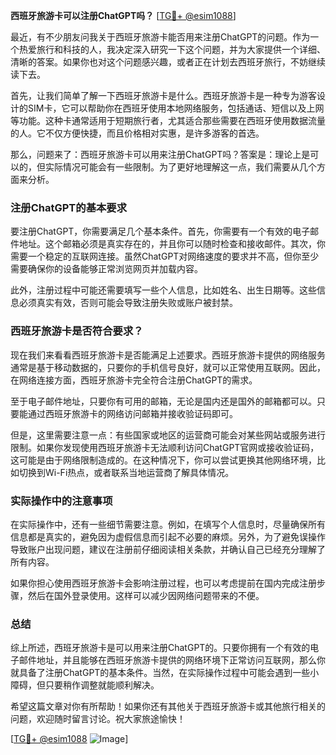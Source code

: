**西班牙旅游卡可以注册ChatGPT吗？** [[TG💪+ @esim1088](https://t.me/s/esim1088)]

最近，有不少朋友问我关于西班牙旅游卡能否用来注册ChatGPT的问题。作为一个热爱旅行和科技的人，我决定深入研究一下这个问题，并为大家提供一个详细、清晰的答案。如果你也对这个问题感兴趣，或者正在计划去西班牙旅行，不妨继续读下去。

首先，让我们简单了解一下西班牙旅游卡是什么。西班牙旅游卡是一种专为游客设计的SIM卡，它可以帮助你在西班牙使用本地网络服务，包括通话、短信以及上网等功能。这种卡通常适用于短期旅行者，尤其适合那些需要在西班牙使用数据流量的人。它不仅方便快捷，而且价格相对实惠，是许多游客的首选。

那么，问题来了：西班牙旅游卡可以用来注册ChatGPT吗？答案是：理论上是可以的，但实际情况可能会有一些限制。为了更好地理解这一点，我们需要从几个方面来分析。

### 注册ChatGPT的基本要求

要注册ChatGPT，你需要满足几个基本条件。首先，你需要有一个有效的电子邮件地址。这个邮箱必须是真实存在的，并且你可以随时检查和接收邮件。其次，你需要一个稳定的互联网连接。虽然ChatGPT对网络速度的要求并不高，但你至少需要确保你的设备能够正常浏览网页并加载内容。

此外，注册过程中可能还需要填写一些个人信息，比如姓名、出生日期等。这些信息必须真实有效，否则可能会导致注册失败或账户被封禁。

### 西班牙旅游卡是否符合要求？

现在我们来看看西班牙旅游卡是否能满足上述要求。西班牙旅游卡提供的网络服务通常是基于移动数据的，只要你的手机信号良好，就可以正常使用互联网。因此，在网络连接方面，西班牙旅游卡完全符合注册ChatGPT的需求。

至于电子邮件地址，只要你有可用的邮箱，无论是国内还是国外的邮箱都可以。只要能通过西班牙旅游卡的网络访问邮箱并接收验证码即可。

但是，这里需要注意一点：有些国家或地区的运营商可能会对某些网站或服务进行限制。如果你发现使用西班牙旅游卡无法顺利访问ChatGPT官网或接收验证码，这可能是由于网络限制造成的。在这种情况下，你可以尝试更换其他网络环境，比如切换到Wi-Fi热点，或者联系当地运营商了解具体情况。

### 实际操作中的注意事项

在实际操作中，还有一些细节需要注意。例如，在填写个人信息时，尽量确保所有信息都是真实的，避免因为虚假信息而引起不必要的麻烦。另外，为了避免误操作导致账户出现问题，建议在注册前仔细阅读相关条款，并确认自己已经充分理解了所有内容。

如果你担心使用西班牙旅游卡会影响注册过程，也可以考虑提前在国内完成注册步骤，然后在国外登录使用。这样可以减少因网络问题带来的不便。

### 总结

综上所述，西班牙旅游卡是可以用来注册ChatGPT的。只要你拥有一个有效的电子邮件地址，并且能够在西班牙旅游卡提供的网络环境下正常访问互联网，那么你就具备了注册ChatGPT的基本条件。当然，在实际操作过程中可能会遇到一些小障碍，但只要稍作调整就能顺利解决。

希望这篇文章对你有所帮助！如果你还有其他关于西班牙旅游卡或其他旅行相关的问题，欢迎随时留言讨论。祝大家旅途愉快！

[[TG💪+ @esim1088](https://t.me/s/esim1088) ![Image](https://i.postimg.cc/4NQfJmqS/Snipaste-2025-05-13-00-14-12.png)]
